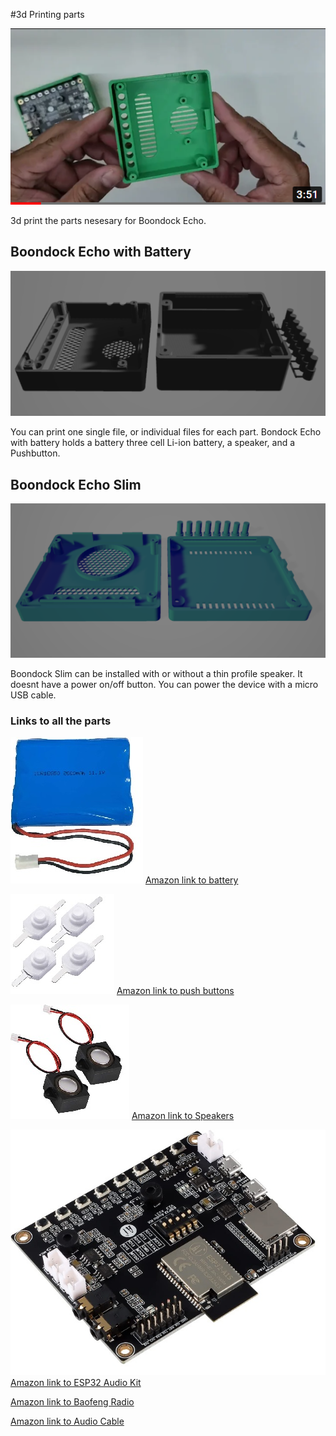 #3d Printing parts
 
 [![Watch the video](/3d.print/video_preview.png)](https://youtu.be/K9tplKsggrA)
 

3d print the parts nesesary for Boondock Echo. 


## Boondock Echo with Battery

![Boondock with battery](/3d.print/All_Parts_V1.png)

You can print one single file, or individual files for each part. Bondock Echo with battery holds a battery three cell Li-ion battery, a speaker, and a Pushbutton.



## Boondock Echo Slim


![Boondock with battery](/3d.print/All_Parts_Slim.png)

Boondock Slim can be installed with or without a thin profile speaker. It doesnt have a power on/off button. You can power the device with a micro USB cable.



### Links to all the parts

![Battery](/3d.print/Battery.jpg)
[Amazon link to battery](https://a.co/d/b0EKAVF)

![Pushbuttons](/3d.print/PushButton.jpg)
[Amazon link to push buttons](https://a.co/d/g9sqHGD)
 
![Speaker](/3d.print/Speaker.jpg)
[Amazon link to Speakers](https://a.co/d/degUwFO)

![ESP32](/3d.print/ESP32AudioKit.jpg)
[Amazon link to ESP32 Audio Kit](https://a.co/d/4O83x4C)

[Amazon link to Baofeng Radio](https://a.co/d/3xN6RiG)

[Amazon link to Audio Cable](https://a.co/d/8nfM7wO)

